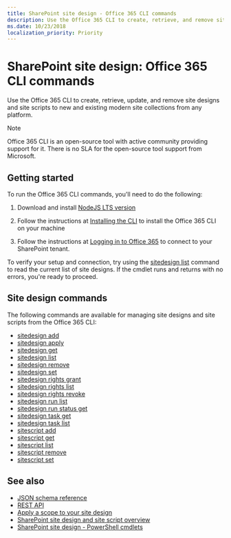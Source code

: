 ```yaml
---
title: SharePoint site design - Office 365 CLI commands
description: Use the Office 365 CLI to create, retrieve, and remove site designs and site scripts.
ms.date: 10/23/2018
localization_priority: Priority
---
```


# SharePoint site design: Office 365 CLI commands

Use the Office 365 CLI to create, retrieve, update, and remove site designs and site scripts to new and existing modern site collections from any platform.

> [!NOTE]
> Office 365 CLI is an open-source tool with active community providing support for it. There is no SLA for the open-source tool support from Microsoft.

## Getting started

To run the Office 365 CLI commands, you'll need to do the following:

1. Download and install [NodeJS LTS version](https://nodejs.org/en/)

2. Follow the instructions at [Installing the CLI](https://pnp.github.io/office365-cli/user-guide/installing-cli/) to install the Office 365 CLI on your machine

3. Follow the instructions at [Logging in to Office 365](https://pnp.github.io/office365-cli/user-guide/connecting-office-365/) to connect to your SharePoint tenant.

To verify your setup and connection, try using the [sitedesign list](https://pnp.github.io/office365-cli/cmd/spo/sitedesign/sitedesign-list) command to read the current list of site designs. If the cmdlet runs and returns with no errors, you're ready to proceed.

## Site design commands

The following commands are available for managing site designs and site scripts from the Office 365 CLI:

- [sitedesign add](https://pnp.github.io/office365-cli/cmd/spo/sitedesign/sitedesign-add)
- [sitedesign apply](https://pnp.github.io/office365-cli/cmd/spo/sitedesign/sitedesign-apply)
- [sitedesign get](https://pnp.github.io/office365-cli/cmd/spo/sitedesign/sitedesign-get)
- [sitedesign list](https://pnp.github.io/office365-cli/cmd/spo/sitedesign/sitedesign-list)
- [sitedesign remove](https://pnp.github.io/office365-cli/cmd/spo/sitedesign/sitedesign-remove)
- [sitedesign set](https://pnp.github.io/office365-cli/cmd/spo/sitedesign/sitedesign-set)
- [sitedesign rights grant](https://pnp.github.io/office365-cli/cmd/spo/sitedesign/sitedesign-rights-grant)
- [sitedesign rights list](https://pnp.github.io/office365-cli/cmd/spo/sitedesign/sitedesign-rights-list)
- [sitedesign rights revoke](https://pnp.github.io/office365-cli/cmd/spo/sitedesign/sitedesign-rights-revoke)
- [sitedesign run list](https://pnp.github.io/office365-cli/cmd/spo/sitedesign/sitedesign-run-list)
- [sitedesign run status get](https://pnp.github.io/office365-cli/cmd/spo/sitedesign/sitedesign-run-status-get)
- [sitedesign task get](https://pnp.github.io/office365-cli/cmd/spo/sitedesign/sitedesign-task-get)
- [sitedesign task list](https://pnp.github.io/office365-cli/cmd/spo/sitedesign/sitedesign-task-list)
- [sitescript add](https://pnp.github.io/office365-cli/cmd/spo/sitescript/sitescript-add)
- [sitescript get](https://pnp.github.io/office365-cli/cmd/spo/sitescript/sitescript-get)
- [sitescript list](https://pnp.github.io/office365-cli/cmd/spo/sitescript/sitescript-list)
- [sitescript remove](https://pnp.github.io/office365-cli/cmd/spo/sitescript/sitescript-remove)
- [sitescript set](https://pnp.github.io/office365-cli/cmd/spo/sitescript/sitescript-set)

## See also

- [JSON schema reference](site-design-json-schema.md)
- [REST API](site-design-rest-api.md)
- [Apply a scope to your site design](site-design-scoping.md)
- [SharePoint site design and site script overview](site-design-overview.md)
- [SharePoint site design - PowerShell cmdlets](site-design-powershell.md)
